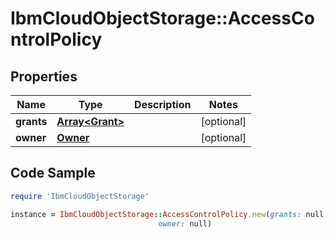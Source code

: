 # IbmCloudObjectStorage::AccessControlPolicy

## Properties

Name | Type | Description | Notes
------------ | ------------- | ------------- | -------------
**grants** | [**Array&lt;Grant&gt;**](Grant.md) |  | [optional] 
**owner** | [**Owner**](Owner.md) |  | [optional] 

## Code Sample

```ruby
require 'IbmCloudObjectStorage'

instance = IbmCloudObjectStorage::AccessControlPolicy.new(grants: null,
                                 owner: null)
```


